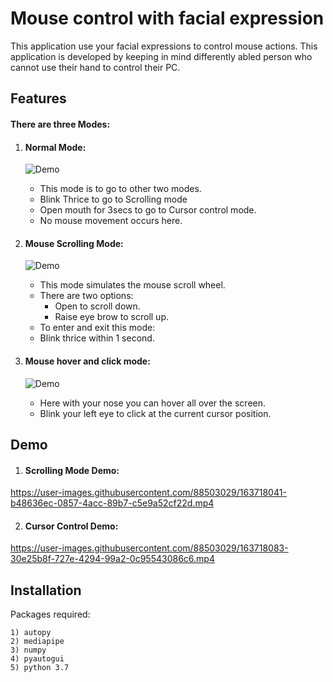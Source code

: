 # Mouse control with facial expression

This application use your facial expressions to control mouse actions.
This application is developed by keeping in mind differently abled person 
who cannot use their hand to control their PC.







## Features
#### There are three Modes:

1) #### Normal Mode:
    ![Demo](https://user-images.githubusercontent.com/88503029/163718363-fc217fe8-3df3-49e8-a28c-1b05751a3c5f.png)
    * This mode is to go to other two modes.
    * Blink Thrice to go to Scrolling mode
    * Open mouth for 3secs to go to Cursor control mode.
    * No mouse movement occurs here.
    
2) #### Mouse Scrolling Mode:
     ![Demo](https://user-images.githubusercontent.com/88503029/163718361-6cc40dc4-c1cd-4a88-ab9c-4f628e0b6d5d.png)
     * This mode simulates the mouse scroll wheel.
     * There are two options:
         * Open to scroll down.
         * Raise eye brow to scroll up.
     * To enter and exit this mode:
     * Blink thrice within 1 second.
     
3) #### Mouse hover and click mode:
    ![Demo](https://user-images.githubusercontent.com/88503029/163718365-215a4a71-f387-4ee0-b78f-8f5d75371e89.png)
    * Here with your nose you can hover all over the screen.
    * Blink your left eye to click at the current cursor position.
    
## Demo

1) #### Scrolling Mode Demo:


https://user-images.githubusercontent.com/88503029/163718041-b48636ec-0857-4acc-89b7-c5e9a52cf22d.mp4

2) #### Cursor Control Demo:


https://user-images.githubusercontent.com/88503029/163718083-30e25b8f-727e-4294-99a2-0c95543086c6.mp4
## Installation
Packages required:

    1) autopy
    2) mediapipe
    3) numpy
    4) pyautogui
    5) python 3.7 



    
